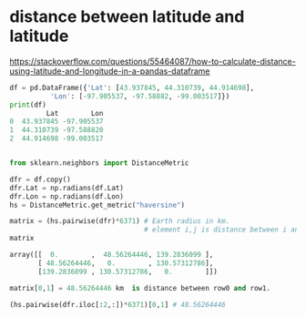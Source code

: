# distance between latitude and latitude
https://stackoverflow.com/questions/55464087/how-to-calculate-distance-using-latitude-and-longitude-in-a-pandas-dataframe
```python
df = pd.DataFrame({'Lat': [43.937845, 44.310739, 44.914698],
          'Lon': [-97.905537, -97.58882, -99.003517]})
print(df)
         Lat        Lon
0  43.937845 -97.905537
1  44.310739 -97.588820
2  44.914698 -99.003517


from sklearn.neighbors import DistanceMetric

dfr = df.copy()
dfr.Lat = np.radians(df.Lat)
dfr.Lon = np.radians(df.Lon)
hs = DistanceMetric.get_metric("haversine")

matrix = (hs.pairwise(dfr)*6371) # Earth radius in km.
                                 # element i,j is distance between i and j
matrix

array([[  0.        ,  48.56264446, 139.2836099 ],
       [ 48.56264446,   0.        , 130.57312786],
       [139.2836099 , 130.57312786,   0.        ]])

matrix[0,1] = 48.56264446 km  is distance between row0 and row1.

(hs.pairwise(dfr.iloc[:2,:])*6371)[0,1] # 48.56264446
```
